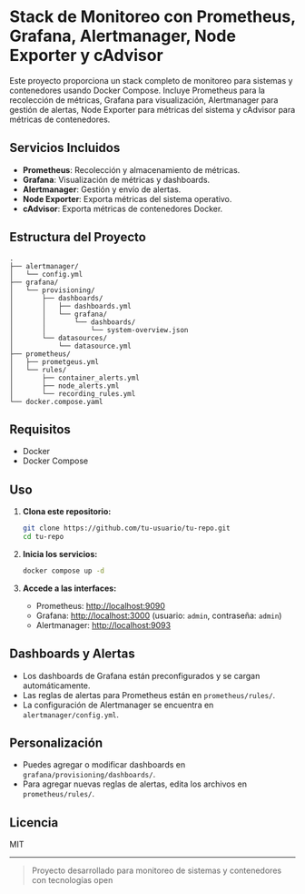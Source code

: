 # Stack de Monitoreo con Prometheus, Grafana, Alertmanager, Node Exporter y cAdvisor

Este proyecto proporciona un stack completo de monitoreo para sistemas y contenedores usando Docker Compose. Incluye Prometheus para la recolección de métricas, Grafana para visualización, Alertmanager para gestión de alertas, Node Exporter para métricas del sistema y cAdvisor para métricas de contenedores.

## Servicios Incluidos

- **Prometheus**: Recolección y almacenamiento de métricas.
- **Grafana**: Visualización de métricas y dashboards.
- **Alertmanager**: Gestión y envío de alertas.
- **Node Exporter**: Exporta métricas del sistema operativo.
- **cAdvisor**: Exporta métricas de contenedores Docker.

## Estructura del Proyecto

```
.
├── alertmanager/
│   └── config.yml
├── grafana/
│   └── provisioning/
│       ├── dashboards/
│       │   ├── dashboards.yml
│       │   └── grafana/
│       │       └── dashboards/
│       │           └── system-overview.json
│       └── datasources/
│           └── datasource.yml
├── prometheus/
│   ├── prometgeus.yml
│   └── rules/
│       ├── container_alerts.yml
│       ├── node_alerts.yml
│       └── recording_rules.yml
└── docker.compose.yaml
```

## Requisitos

- Docker
- Docker Compose

## Uso

1. **Clona este repositorio:**
   ```sh
   git clone https://github.com/tu-usuario/tu-repo.git
   cd tu-repo
   ```

2. **Inicia los servicios:**
   ```sh
   docker compose up -d
   ```

3. **Accede a las interfaces:**
   - Prometheus: [http://localhost:9090](http://localhost:9090)
   - Grafana: [http://localhost:3000](http://localhost:3000) (usuario: `admin`, contraseña: `admin`)
   - Alertmanager: [http://localhost:9093](http://localhost:9093)

## Dashboards y Alertas

- Los dashboards de Grafana están preconfigurados y se cargan automáticamente.
- Las reglas de alertas para Prometheus están en `prometheus/rules/`.
- La configuración de Alertmanager se encuentra en `alertmanager/config.yml`.

## Personalización

- Puedes agregar o modificar dashboards en `grafana/provisioning/dashboards/`.
- Para agregar nuevas reglas de alertas, edita los archivos en `prometheus/rules/`.

## Licencia

MIT

---

> Proyecto desarrollado para monitoreo de sistemas y contenedores con tecnologías open